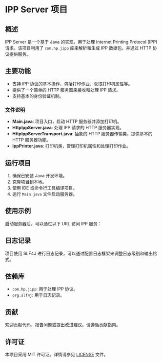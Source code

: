 # IPP Server 项目

## 概述
IPP Server 是一个基于 Java 的实现，用于处理 Internet Printing Protocol (IPP) 请求。该项目利用了 `com.hp.jipp` 库来解析和生成 IPP 数据包，并通过 HTTP 协议提供服务。

## 主要功能
- 支持 IPP 协议的基本操作，包括打印作业、获取打印机属性等。
- 提供了一个简单的 HTTP 服务器来接收和处理 IPP 请求。
- 支持基本的身份验证机制。

### 文件说明
- **Main.java**: 项目入口，启动 HTTP 服务器并添加打印机。
- **HttpIppServer.java**: 处理 IPP 请求的 HTTP 服务器实现。
- **HttpIppServerTransport.java**: 抽象的 HTTP 服务器传输类，提供基本的 HTTP 服务器功能。
- **IppPrinter.java**: 打印机类，管理打印机属性和处理打印作业。

## 运行项目
1. 确保已安装 Java 开发环境。
2. 克隆项目到本地。
3. 使用 IDE 或命令行工具编译项目。
4. 运行 `Main.java` 文件启动服务器。

## 使用示例
启动服务器后，可以通过以下 URL 访问 IPP 服务：

## 日志记录
项目使用 SLF4J 进行日志记录，可以通过配置日志框架来调整日志级别和输出格式。

## 依赖库
- `com.hp.jipp`: 用于处理 IPP 协议。
- `org.slf4j`: 用于日志记录。

## 贡献
欢迎贡献代码、报告问题或提出改进建议。请遵循贡献指南。

## 许可证
本项目采用 MIT 许可证。详情请参见 [LICENSE](LICENSE) 文件。
